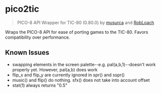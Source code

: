 # pico2tic

> PICO-8 API Wrapper for TIC-80 (0.80.0)
by [musurca](https://github.com/musurca) and [RobLoach](https://github.com/RobLoach)

Wraps the PICO-8 API for ease of porting games to the TIC-80. Favors compatibility over performance.


## Known Issues

* swapping elements in the screen palette--e.g. pal(a,b,1)--doesn't work properly yet. However, pal(a,b) does work
* flip_x and flip_y are currently ignored in spr() and sspr()
* music() and flip() do nothing. sfx() does not take into account offset
* stat(1) always returns "0.5"
